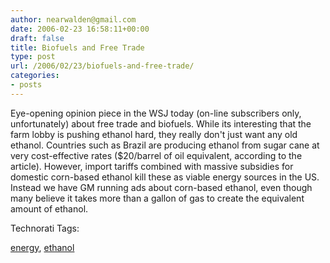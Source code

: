 ```yaml
---
author: nearwalden@gmail.com
date: 2006-02-23 16:58:11+00:00
draft: false
title: Biofuels and Free Trade
type: post
url: /2006/02/23/biofuels-and-free-trade/
categories:
- posts
---
```


Eye-opening opinion piece in the WSJ today (on-line subscribers only, unfortunately) about free trade and biofuels.  While its interesting that the farm lobby is pushing ethanol hard, they really don't just want any old ethanol.  Countries such as Brazil are producing ethanol from sugar cane at very cost-effective rates ($20/barrel of oil equivalent, according to the article).  However, import tariffs combined with massive subsidies for domestic corn-based ethanol kill these as viable energy sources in the US.  Instead we have GM running ads about corn-based ethanol, even though many believe it takes more than a gallon of gas to create the equivalent amount of ethanol.









Technorati Tags:  

[energy](http://technorati.com/tag/energy), [ethanol](http://technorati.com/tag/ethanol)








